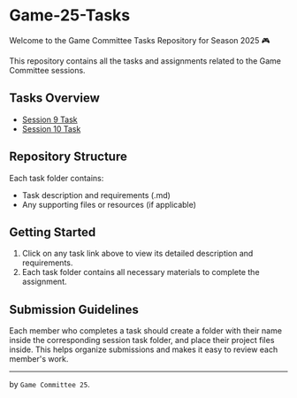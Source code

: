 # Game-25-Tasks

Welcome to the Game Committee Tasks Repository for Season 2025 🎮

This repository contains all the tasks and assignments related to the Game Committee sessions.

## Tasks Overview

- [Session 9 Task](./Session%209%20Task/task9.md)
- [Session 10 Task](./Session%2010%20Task/task10.md)

## Repository Structure

Each task folder contains:

- Task description and requirements (.md)
- Any supporting files or resources (if applicable)

## Getting Started

1. Click on any task link above to view its detailed description and requirements.
2. Each task folder contains all necessary materials to complete the assignment.

## Submission Guidelines

Each member who completes a task should create a folder with their name inside the corresponding session task folder, and place their project files inside. This helps organize submissions and makes it easy to review each member's work.

---

by `Game Committee 25`.
